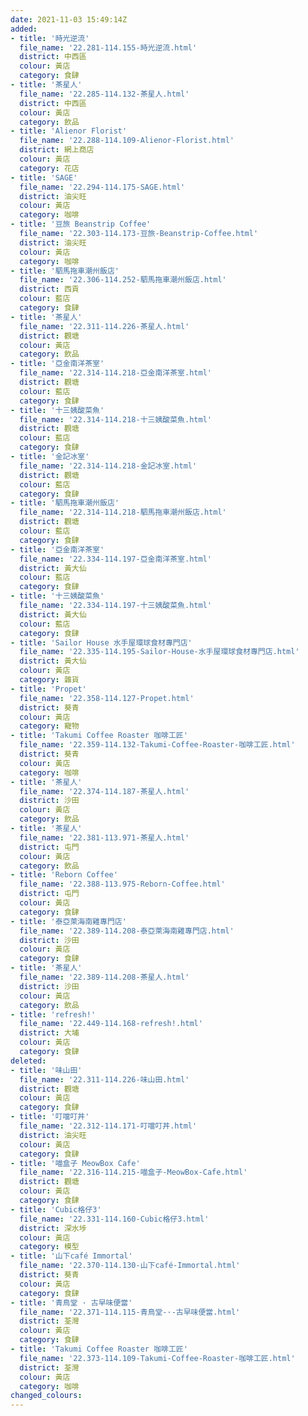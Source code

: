 ```yaml
---
date: 2021-11-03 15:49:14Z
added:
- title: '時光逆流'
  file_name: '22.281-114.155-時光逆流.html'
  district: 中西區
  colour: 黃店
  category: 食肆
- title: '茶星人'
  file_name: '22.285-114.132-茶星人.html'
  district: 中西區
  colour: 黃店
  category: 飲品
- title: 'Alienor Florist'
  file_name: '22.288-114.109-Alienor-Florist.html'
  district: 網上商店
  colour: 黃店
  category: 花店
- title: 'SAGE'
  file_name: '22.294-114.175-SAGE.html'
  district: 油尖旺
  colour: 黃店
  category: 咖啡
- title: '豆旅 Beanstrip Coffee'
  file_name: '22.303-114.173-豆旅-Beanstrip-Coffee.html'
  district: 油尖旺
  colour: 黃店
  category: 咖啡
- title: '駟馬拖車潮州飯店'
  file_name: '22.306-114.252-駟馬拖車潮州飯店.html'
  district: 西貢
  colour: 藍店
  category: 食肆
- title: '茶星人'
  file_name: '22.311-114.226-茶星人.html'
  district: 觀塘
  colour: 黃店
  category: 飲品
- title: '亞金南洋茶室'
  file_name: '22.314-114.218-亞金南洋茶室.html'
  district: 觀塘
  colour: 藍店
  category: 食肆
- title: '十三姨酸菜魚'
  file_name: '22.314-114.218-十三姨酸菜魚.html'
  district: 觀塘
  colour: 藍店
  category: 食肆
- title: '金記冰室'
  file_name: '22.314-114.218-金記冰室.html'
  district: 觀塘
  colour: 藍店
  category: 食肆
- title: '駟馬拖車潮州飯店'
  file_name: '22.314-114.218-駟馬拖車潮州飯店.html'
  district: 觀塘
  colour: 藍店
  category: 食肆
- title: '亞金南洋茶室'
  file_name: '22.334-114.197-亞金南洋茶室.html'
  district: 黃大仙
  colour: 藍店
  category: 食肆
- title: '十三姨酸菜魚'
  file_name: '22.334-114.197-十三姨酸菜魚.html'
  district: 黃大仙
  colour: 藍店
  category: 食肆
- title: 'Sailor House 水手屋環球食材專門店'
  file_name: '22.335-114.195-Sailor-House-水手屋環球食材專門店.html'
  district: 黃大仙
  colour: 黃店
  category: 雜貨
- title: 'Propet'
  file_name: '22.358-114.127-Propet.html'
  district: 葵青
  colour: 黃店
  category: 寵物
- title: 'Takumi Coffee Roaster 咖啡工匠'
  file_name: '22.359-114.132-Takumi-Coffee-Roaster-咖啡工匠.html'
  district: 葵青
  colour: 黃店
  category: 咖啡
- title: '茶星人'
  file_name: '22.374-114.187-茶星人.html'
  district: 沙田
  colour: 黃店
  category: 飲品
- title: '茶星人'
  file_name: '22.381-113.971-茶星人.html'
  district: 屯門
  colour: 黃店
  category: 飲品
- title: 'Reborn Coffee'
  file_name: '22.388-113.975-Reborn-Coffee.html'
  district: 屯門
  colour: 黃店
  category: 食肆
- title: '泰亞萊海南雞專門店'
  file_name: '22.389-114.208-泰亞萊海南雞專門店.html'
  district: 沙田
  colour: 黃店
  category: 食肆
- title: '茶星人'
  file_name: '22.389-114.208-茶星人.html'
  district: 沙田
  colour: 黃店
  category: 飲品
- title: 'refresh!'
  file_name: '22.449-114.168-refresh!.html'
  district: 大埔
  colour: 黃店
  category: 食肆
deleted:
- title: '味山田'
  file_name: '22.311-114.226-味山田.html'
  district: 觀塘
  colour: 黃店
  category: 食肆
- title: '叮噹叮丼'
  file_name: '22.312-114.171-叮噹叮丼.html'
  district: 油尖旺
  colour: 黃店
  category: 食肆
- title: '喵盒子 MeowBox Cafe'
  file_name: '22.316-114.215-喵盒子-MeowBox-Cafe.html'
  district: 觀塘
  colour: 黃店
  category: 食肆
- title: 'Cubic格仔3'
  file_name: '22.331-114.160-Cubic格仔3.html'
  district: 深水埗
  colour: 黃店
  category: 模型
- title: '山下café Immortal'
  file_name: '22.370-114.130-山下café-Immortal.html'
  district: 葵青
  colour: 黃店
  category: 食肆
- title: '青鳥堂 · 古早味便當'
  file_name: '22.371-114.115-青鳥堂-·-古早味便當.html'
  district: 荃灣
  colour: 黃店
  category: 食肆
- title: 'Takumi Coffee Roaster 咖啡工匠'
  file_name: '22.373-114.109-Takumi-Coffee-Roaster-咖啡工匠.html'
  district: 荃灣
  colour: 黃店
  category: 咖啡
changed_colours:
---
```

